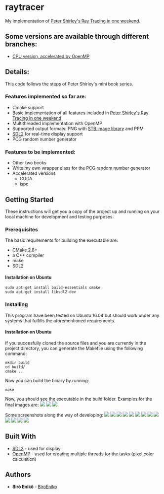 # raytracer

My implementation of [Peter Shirley's Ray Tracing in one weekend](https://github.com/petershirley/raytracinginoneweekend/).

## Some versions are available through different branches:
* [CPU version, accelerated by OpenMP](https://github.com/biroeniko/raytracer/tree/cpu-only)

## Details:
This code follows the steps of Peter Shirley's mini book series.
### Features implemented so far are:
* Cmake support
* Basic implementation of all features included in [Peter Shirley's Ray Tracing in one weekend](https://github.com/petershirley/raytracinginoneweekend/)
* Multithreaded implementation with OpenMP
* Supported output formats: PNG with [STB image library](https://github.com/nothings/stb) and PPM
* [SDL2](https://www.libsdl.org/) for real-time display support
* PCG random number generator

### Features to be implemented:
* Other two books
* Write my own wrapper class for the PCG random number generator
* Accelerated versions
  * CUDA
  * ispc

## Getting Started

These instructions will get you a copy of the project up and running on your local machine for development and testing purposes.

### Prerequisites

The basic requirements for building the executable are:

* CMake 2.8+
* a C++ compiler
* make
* SDL2
#### Installation on Ubuntu

```
sudo apt-get install build-essentials cmake
sudo apt-get install libsdl2-dev
```

### Installing

This program have been tested on Ubuntu 16.04 but should work under any systems that fulfills the aforementioned requirements.

#### Installation on Ubuntu

If you succesfully cloned the source files and you are currently in the project directory, you can generate the Makefile using the following command:

```
mkdir build
cd build/
cmake ..
```
Now you can build the binary by running:

```
make
```
Now, you should see the executable in the build folder. Examples for the final images are:
![](https://github.com/biroeniko/raytracer/blob/master/images/final.png)
![](https://github.com/biroeniko/raytracer/blob/master/images/final2.png)
![](https://github.com/biroeniko/raytracer/blob/master/images/final3.png)

Some screenshots along the way of developing:
![](https://github.com/biroeniko/raytracer/blob/master/images/sphereHit.png)
![](https://github.com/biroeniko/raytracer/blob/master/images/interesting.png)
![](https://github.com/biroeniko/raytracer/blob/master/images/test.png)
![](https://github.com/biroeniko/raytracer/blob/master/images/antialiased.png)
![](https://github.com/biroeniko/raytracer/blob/master/images/diffuseBeforeGammaCorrection.png)
![](https://github.com/biroeniko/raytracer/blob/master/images/diffuseWithGammaCorrection.png)
![](https://github.com/biroeniko/raytracer/blob/master/images/diffuseWithGammaCorrectionAndShadowAcneCorrection.png)
![](https://github.com/biroeniko/raytracer/blob/master/images/metal.png)
![](https://github.com/biroeniko/raytracer/blob/master/images/metalWithFuzziness.png)
![](https://github.com/biroeniko/raytracer/blob/master/images/hollowGlassSphere.png)
![](https://github.com/biroeniko/raytracer/blob/master/images/cameraPosition.png)
![](https://github.com/biroeniko/raytracer/blob/master/images/cameraPosition2.png)
![](https://github.com/biroeniko/raytracer/blob/master/images/depthOfField.png)

## Built With

* [SDL2](https://www.libsdl.org/) - used for display
* [OpenMP](https://www.openmp.org/) - used for creating multiple threads for the tasks (pixel color calculation)

## Authors

* **Biró Enikő** - [BiroEniko](https://github.com/biroeniko)
